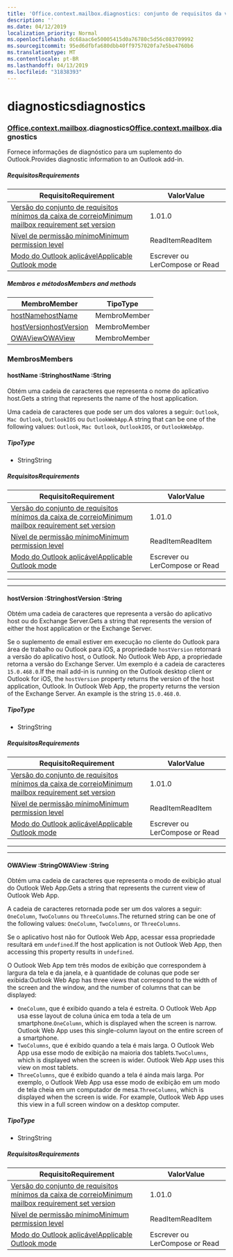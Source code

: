 ```yaml
---
title: 'Office.context.mailbox.diagnostics: conjunto de requisitos da visualização'
description: ''
ms.date: 04/12/2019
localization_priority: Normal
ms.openlocfilehash: dc68aac6e50005415d0a76780c5d56c083709992
ms.sourcegitcommit: 95ed6dfbfa680dbb40ff9757020fa7e5be4760b6
ms.translationtype: MT
ms.contentlocale: pt-BR
ms.lasthandoff: 04/13/2019
ms.locfileid: "31838393"
---
```

# <a name="diagnostics"></a><span data-ttu-id="d7bfb-102">diagnostics</span><span class="sxs-lookup"><span data-stu-id="d7bfb-102">diagnostics</span></span>

### <a name="officeofficemdcontextofficecontextmdmailboxofficecontextmailboxmddiagnostics"></a><span data-ttu-id="d7bfb-103">[Office](Office.md)[.context](Office.context.md)[.mailbox](Office.context.mailbox.md).diagnostics</span><span class="sxs-lookup"><span data-stu-id="d7bfb-103">[Office](Office.md)[.context](Office.context.md)[.mailbox](Office.context.mailbox.md).diagnostics</span></span>

<span data-ttu-id="d7bfb-104">Fornece informações de diagnóstico para um suplemento do Outlook.</span><span class="sxs-lookup"><span data-stu-id="d7bfb-104">Provides diagnostic information to an Outlook add-in.</span></span>

##### <a name="requirements"></a><span data-ttu-id="d7bfb-105">Requisitos</span><span class="sxs-lookup"><span data-stu-id="d7bfb-105">Requirements</span></span>

|<span data-ttu-id="d7bfb-106">Requisito</span><span class="sxs-lookup"><span data-stu-id="d7bfb-106">Requirement</span></span>| <span data-ttu-id="d7bfb-107">Valor</span><span class="sxs-lookup"><span data-stu-id="d7bfb-107">Value</span></span>|
|---|---|
|[<span data-ttu-id="d7bfb-108">Versão do conjunto de requisitos mínimos da caixa de correio</span><span class="sxs-lookup"><span data-stu-id="d7bfb-108">Minimum mailbox requirement set version</span></span>](/office/dev/add-ins/reference/requirement-sets/outlook-api-requirement-sets)| <span data-ttu-id="d7bfb-109">1.0</span><span class="sxs-lookup"><span data-stu-id="d7bfb-109">1.0</span></span>|
|[<span data-ttu-id="d7bfb-110">Nível de permissão mínimo</span><span class="sxs-lookup"><span data-stu-id="d7bfb-110">Minimum permission level</span></span>](/outlook/add-ins/understanding-outlook-add-in-permissions)| <span data-ttu-id="d7bfb-111">ReadItem</span><span class="sxs-lookup"><span data-stu-id="d7bfb-111">ReadItem</span></span>|
|[<span data-ttu-id="d7bfb-112">Modo do Outlook aplicável</span><span class="sxs-lookup"><span data-stu-id="d7bfb-112">Applicable Outlook mode</span></span>](/outlook/add-ins/#extension-points)| <span data-ttu-id="d7bfb-113">Escrever ou Ler</span><span class="sxs-lookup"><span data-stu-id="d7bfb-113">Compose or Read</span></span>|

##### <a name="members-and-methods"></a><span data-ttu-id="d7bfb-114">Membros e métodos</span><span class="sxs-lookup"><span data-stu-id="d7bfb-114">Members and methods</span></span>

| <span data-ttu-id="d7bfb-115">Membro</span><span class="sxs-lookup"><span data-stu-id="d7bfb-115">Member</span></span> | <span data-ttu-id="d7bfb-116">Tipo</span><span class="sxs-lookup"><span data-stu-id="d7bfb-116">Type</span></span> |
|--------|------|
| [<span data-ttu-id="d7bfb-117">hostName</span><span class="sxs-lookup"><span data-stu-id="d7bfb-117">hostName</span></span>](#hostname-string) | <span data-ttu-id="d7bfb-118">Membro</span><span class="sxs-lookup"><span data-stu-id="d7bfb-118">Member</span></span> |
| [<span data-ttu-id="d7bfb-119">hostVersion</span><span class="sxs-lookup"><span data-stu-id="d7bfb-119">hostVersion</span></span>](#hostversion-string) | <span data-ttu-id="d7bfb-120">Membro</span><span class="sxs-lookup"><span data-stu-id="d7bfb-120">Member</span></span> |
| [<span data-ttu-id="d7bfb-121">OWAView</span><span class="sxs-lookup"><span data-stu-id="d7bfb-121">OWAView</span></span>](#owaview-string) | <span data-ttu-id="d7bfb-122">Membro</span><span class="sxs-lookup"><span data-stu-id="d7bfb-122">Member</span></span> |

### <a name="members"></a><span data-ttu-id="d7bfb-123">Membros</span><span class="sxs-lookup"><span data-stu-id="d7bfb-123">Members</span></span>

####  <a name="hostname-string"></a><span data-ttu-id="d7bfb-124">hostName :String</span><span class="sxs-lookup"><span data-stu-id="d7bfb-124">hostName :String</span></span>

<span data-ttu-id="d7bfb-125">Obtém uma cadeia de caracteres que representa o nome do aplicativo host.</span><span class="sxs-lookup"><span data-stu-id="d7bfb-125">Gets a string that represents the name of the host application.</span></span>

<span data-ttu-id="d7bfb-126">Uma cadeia de caracteres que pode ser um dos valores a seguir: `Outlook`, `Mac Outlook`, `OutlookIOS` ou `OutlookWebApp`.</span><span class="sxs-lookup"><span data-stu-id="d7bfb-126">A string that can be one of the following values: `Outlook`, `Mac Outlook`, `OutlookIOS`, or `OutlookWebApp`.</span></span>

##### <a name="type"></a><span data-ttu-id="d7bfb-127">Tipo</span><span class="sxs-lookup"><span data-stu-id="d7bfb-127">Type</span></span>

*   <span data-ttu-id="d7bfb-128">String</span><span class="sxs-lookup"><span data-stu-id="d7bfb-128">String</span></span>

##### <a name="requirements"></a><span data-ttu-id="d7bfb-129">Requisitos</span><span class="sxs-lookup"><span data-stu-id="d7bfb-129">Requirements</span></span>

|<span data-ttu-id="d7bfb-130">Requisito</span><span class="sxs-lookup"><span data-stu-id="d7bfb-130">Requirement</span></span>| <span data-ttu-id="d7bfb-131">Valor</span><span class="sxs-lookup"><span data-stu-id="d7bfb-131">Value</span></span>|
|---|---|
|[<span data-ttu-id="d7bfb-132">Versão do conjunto de requisitos mínimos da caixa de correio</span><span class="sxs-lookup"><span data-stu-id="d7bfb-132">Minimum mailbox requirement set version</span></span>](/office/dev/add-ins/reference/requirement-sets/outlook-api-requirement-sets)| <span data-ttu-id="d7bfb-133">1.0</span><span class="sxs-lookup"><span data-stu-id="d7bfb-133">1.0</span></span>|
|[<span data-ttu-id="d7bfb-134">Nível de permissão mínimo</span><span class="sxs-lookup"><span data-stu-id="d7bfb-134">Minimum permission level</span></span>](/outlook/add-ins/understanding-outlook-add-in-permissions)| <span data-ttu-id="d7bfb-135">ReadItem</span><span class="sxs-lookup"><span data-stu-id="d7bfb-135">ReadItem</span></span>|
|[<span data-ttu-id="d7bfb-136">Modo do Outlook aplicável</span><span class="sxs-lookup"><span data-stu-id="d7bfb-136">Applicable Outlook mode</span></span>](/outlook/add-ins/#extension-points)| <span data-ttu-id="d7bfb-137">Escrever ou Ler</span><span class="sxs-lookup"><span data-stu-id="d7bfb-137">Compose or Read</span></span>|

---
---

####  <a name="hostversion-string"></a><span data-ttu-id="d7bfb-138">hostVersion :String</span><span class="sxs-lookup"><span data-stu-id="d7bfb-138">hostVersion :String</span></span>

<span data-ttu-id="d7bfb-139">Obtém uma cadeia de caracteres que representa a versão do aplicativo host ou do Exchange Server.</span><span class="sxs-lookup"><span data-stu-id="d7bfb-139">Gets a string that represents the version of either the host application or the Exchange Server.</span></span>

<span data-ttu-id="d7bfb-p101">Se o suplemento de email estiver em execução no cliente do Outlook para área de trabalho ou Outlook para iOS, a propriedade `hostVersion` retornará a versão do aplicativo host, o Outlook. No Outlook Web App, a propriedade retorna a versão do Exchange Server. Um exemplo é a cadeia de caracteres `15.0.468.0`.</span><span class="sxs-lookup"><span data-stu-id="d7bfb-p101">If the mail add-in is running on the Outlook desktop client or Outlook for iOS, the `hostVersion` property returns the version of the host application, Outlook. In Outlook Web App, the property returns the version of the Exchange Server. An example is the string `15.0.468.0`.</span></span>

##### <a name="type"></a><span data-ttu-id="d7bfb-143">Tipo</span><span class="sxs-lookup"><span data-stu-id="d7bfb-143">Type</span></span>

*   <span data-ttu-id="d7bfb-144">String</span><span class="sxs-lookup"><span data-stu-id="d7bfb-144">String</span></span>

##### <a name="requirements"></a><span data-ttu-id="d7bfb-145">Requisitos</span><span class="sxs-lookup"><span data-stu-id="d7bfb-145">Requirements</span></span>

|<span data-ttu-id="d7bfb-146">Requisito</span><span class="sxs-lookup"><span data-stu-id="d7bfb-146">Requirement</span></span>| <span data-ttu-id="d7bfb-147">Valor</span><span class="sxs-lookup"><span data-stu-id="d7bfb-147">Value</span></span>|
|---|---|
|[<span data-ttu-id="d7bfb-148">Versão do conjunto de requisitos mínimos da caixa de correio</span><span class="sxs-lookup"><span data-stu-id="d7bfb-148">Minimum mailbox requirement set version</span></span>](/office/dev/add-ins/reference/requirement-sets/outlook-api-requirement-sets)| <span data-ttu-id="d7bfb-149">1.0</span><span class="sxs-lookup"><span data-stu-id="d7bfb-149">1.0</span></span>|
|[<span data-ttu-id="d7bfb-150">Nível de permissão mínimo</span><span class="sxs-lookup"><span data-stu-id="d7bfb-150">Minimum permission level</span></span>](/outlook/add-ins/understanding-outlook-add-in-permissions)| <span data-ttu-id="d7bfb-151">ReadItem</span><span class="sxs-lookup"><span data-stu-id="d7bfb-151">ReadItem</span></span>|
|[<span data-ttu-id="d7bfb-152">Modo do Outlook aplicável</span><span class="sxs-lookup"><span data-stu-id="d7bfb-152">Applicable Outlook mode</span></span>](/outlook/add-ins/#extension-points)| <span data-ttu-id="d7bfb-153">Escrever ou Ler</span><span class="sxs-lookup"><span data-stu-id="d7bfb-153">Compose or Read</span></span>|

---
---

####  <a name="owaview-string"></a><span data-ttu-id="d7bfb-154">OWAView :String</span><span class="sxs-lookup"><span data-stu-id="d7bfb-154">OWAView :String</span></span>

<span data-ttu-id="d7bfb-155">Obtém uma cadeia de caracteres que representa o modo de exibição atual do Outlook Web App.</span><span class="sxs-lookup"><span data-stu-id="d7bfb-155">Gets a string that represents the current view of Outlook Web App.</span></span>

<span data-ttu-id="d7bfb-156">A cadeia de caracteres retornada pode ser um dos valores a seguir: `OneColumn`, `TwoColumns` ou `ThreeColumns`.</span><span class="sxs-lookup"><span data-stu-id="d7bfb-156">The returned string can be one of the following values: `OneColumn`, `TwoColumns`, or `ThreeColumns`.</span></span>

<span data-ttu-id="d7bfb-157">Se o aplicativo host não for Outlook Web App, acessar essa propriedade resultará em `undefined`.</span><span class="sxs-lookup"><span data-stu-id="d7bfb-157">If the host application is not Outlook Web App, then accessing this property results in `undefined`.</span></span>

<span data-ttu-id="d7bfb-158">O Outlook Web App tem três modos de exibição que correspondem à largura da tela e da janela, e à quantidade de colunas que pode ser exibida:</span><span class="sxs-lookup"><span data-stu-id="d7bfb-158">Outlook Web App has three views that correspond to the width of the screen and the window, and the number of columns that can be displayed:</span></span>

*   <span data-ttu-id="d7bfb-p102">`OneColumn`, que é exibido quando a tela é estreita. O Outlook Web App usa esse layout de coluna única em toda a tela de um smartphone.</span><span class="sxs-lookup"><span data-stu-id="d7bfb-p102">`OneColumn`, which is displayed when the screen is narrow. Outlook Web App uses this single-column layout on the entire screen of a smartphone.</span></span>
*   <span data-ttu-id="d7bfb-p103">`TwoColumns`, que é exibido quando a tela é mais larga. O Outlook Web App usa esse modo de exibição na maioria dos tablets.</span><span class="sxs-lookup"><span data-stu-id="d7bfb-p103">`TwoColumns`, which is displayed when the screen is wider. Outlook Web App uses this view on most tablets.</span></span>
*   <span data-ttu-id="d7bfb-p104">`ThreeColumns`, que é exibido quando a tela é ainda mais larga. Por exemplo, o Outlook Web App usa esse modo de exibição em um modo de tela cheia em um computador de mesa.</span><span class="sxs-lookup"><span data-stu-id="d7bfb-p104">`ThreeColumns`, which is displayed when the screen is wide. For example, Outlook Web App uses this view in a full screen window on a desktop computer.</span></span>

##### <a name="type"></a><span data-ttu-id="d7bfb-165">Tipo</span><span class="sxs-lookup"><span data-stu-id="d7bfb-165">Type</span></span>

*   <span data-ttu-id="d7bfb-166">String</span><span class="sxs-lookup"><span data-stu-id="d7bfb-166">String</span></span>

##### <a name="requirements"></a><span data-ttu-id="d7bfb-167">Requisitos</span><span class="sxs-lookup"><span data-stu-id="d7bfb-167">Requirements</span></span>

|<span data-ttu-id="d7bfb-168">Requisito</span><span class="sxs-lookup"><span data-stu-id="d7bfb-168">Requirement</span></span>| <span data-ttu-id="d7bfb-169">Valor</span><span class="sxs-lookup"><span data-stu-id="d7bfb-169">Value</span></span>|
|---|---|
|[<span data-ttu-id="d7bfb-170">Versão do conjunto de requisitos mínimos da caixa de correio</span><span class="sxs-lookup"><span data-stu-id="d7bfb-170">Minimum mailbox requirement set version</span></span>](/office/dev/add-ins/reference/requirement-sets/outlook-api-requirement-sets)| <span data-ttu-id="d7bfb-171">1.0</span><span class="sxs-lookup"><span data-stu-id="d7bfb-171">1.0</span></span>|
|[<span data-ttu-id="d7bfb-172">Nível de permissão mínimo</span><span class="sxs-lookup"><span data-stu-id="d7bfb-172">Minimum permission level</span></span>](/outlook/add-ins/understanding-outlook-add-in-permissions)| <span data-ttu-id="d7bfb-173">ReadItem</span><span class="sxs-lookup"><span data-stu-id="d7bfb-173">ReadItem</span></span>|
|[<span data-ttu-id="d7bfb-174">Modo do Outlook aplicável</span><span class="sxs-lookup"><span data-stu-id="d7bfb-174">Applicable Outlook mode</span></span>](/outlook/add-ins/#extension-points)| <span data-ttu-id="d7bfb-175">Escrever ou Ler</span><span class="sxs-lookup"><span data-stu-id="d7bfb-175">Compose or Read</span></span>|
